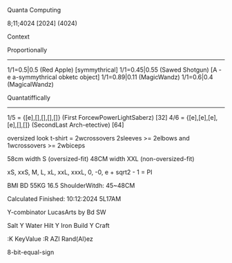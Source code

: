 Quanta Computing

8;11;4024 [2024] (4024)

Context

Proportionally
*****
1/1=0.5|0.5 (Red Apple) [symmythrical]
1/1=0.45|0.55 (Sawed Shotgun) [A - e a-symmythrical obketc object]
1/1=0.89|0.11 (MagicWandz)
1/1=0.6|0.4 (MagicalWandz)

Quantatiffically
******
1/5 = {[e],[],[],[],[]} (First ForcewPowerLightSaberz) [32]
4/6 = {[e],[e],[e],[e],[],[]} (SecondLast Arch-etective) [64]

oversized look t-shirt = 2wcrossovers 2sleeves >= 2elbows and 1wcrossovers >= 2wbiceps  

58cm width S (oversized-fit)
48CM width XXL (non-oversized-fit)

xS, xxS, M, L, xL, xxL, xxxL, 0, -0, e + sqrt2 - 1 = PI

BMI BD 55KG 16.5
ShoulderWitdh: 45~48CM

Calculated Finished: 10:12:2024 5L17AM

Y-combinator LucasArts by Bd
SW

Salt Y Water
Hilt Y Iron
Build Y Craft

:K KeyValue
:R AZI Rand(AI)ez

8-bit-equal-sign

